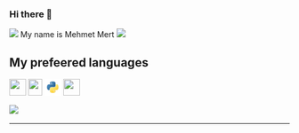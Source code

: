 ### Hi there 👋
<img src="https://capsule-render.vercel.app/api?type=waving&color=5EB63A&height=300&section=header&text=Mehmet%20Mert&fontSize=90" />
My name is Mehmet Mert

<img src="https://github-readme-stats.vercel.app/api?username=mehmet-mert&show_icons=true&theme=radical">
<br><h2>My prefeered languages</h2>
<p>
  <a target="_blank" rel="noopener noreferrer" href="https://user-images.githubusercontent.com/74713937/110069833-bd9b5f80-7d89-11eb-9982-e008f629d27c.png"><img src="https://user-images.githubusercontent.com/74713937/110069833-bd9b5f80-7d89-11eb-9982-e008f629d27c.png" width="30px" height="30px" style="max-width:100%;"></a>
   <a target="_blank" rel="noopener noreferrer" href="https://upload.wikimedia.org/wikipedia/commons/thumb/d/d5/CSS3_logo_and_wordmark.svg/1200px-CSS3_logo_and_wordmark.svg.png"><img src="https://upload.wikimedia.org/wikipedia/commons/thumb/d/d5/CSS3_logo_and_wordmark.svg/1200px-CSS3_logo_and_wordmark.svg.png" width="25px" height="30px" style="max-width:100%;"></a> 
  <a target="_blank" rel="noopener noreferrer" href="https://raw.githubusercontent.com/github/explore/ccc16358ac4530c6a69b1b80c7223cd2744dea83/topics/python/python.png"><img src="https://raw.githubusercontent.com/github/explore/ccc16358ac4530c6a69b1b80c7223cd2744dea83/topics/python/python.png" width="30px" height="30px" style="max-width:100%;"></a> 
  <a target="_blank" rel="noopener noreferrer" href="https://camo.githubusercontent.com/8d56e87edf99e89bfc457cd62462e0b7aae19e6b197b1df5c542d474d8d76f81/68747470733a2f2f646576656c6f7065722e6665646f726170726f6a6563742e6f72672f7374617469632f6c6f676f2f6373686172702e706e67"><img src="https://camo.githubusercontent.com/8d56e87edf99e89bfc457cd62462e0b7aae19e6b197b1df5c542d474d8d76f81/68747470733a2f2f646576656c6f7065722e6665646f726170726f6a6563742e6f72672f7374617469632f6c6f676f2f6373686172702e706e67" width="30px" height="30px" style="max-width:100%;"></a>
</p>
<img src="https://github-readme-stats.vercel.app/api/top-langs/?username=mehmet-mert&layout=compact)](https://github.com/anuraghazra/github-readme-stats)">
<hr>
<a href="https://github.com/mehmet-mert" target="_blank" rel="nofollow"><img src="https://komarev.com/ghpvc/?username=mehmet-mert&color=green" alt="" style="max-width:100%;"></a>
